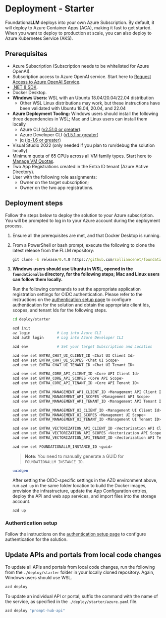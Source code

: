 # Deployment - Starter

Foundationa**LLM** deploys into your own Azure Subscription. By default, it will deploy to Azure Container Apps (ACA), making it fast to get started. When you want to deploy to production at scale, you can also deploy to Azure Kubernetes Service (AKS).

## Prerequisites

- Azure Subscription (Subscription needs to be whitelisted for Azure OpenAI).
- Subscription access to Azure OpenAI service. Start here to [Request Access to Azure OpenAI Service](https://customervoice.microsoft.com/Pages/ResponsePage.aspx?id=v4j5cvGGr0GRqy180BHbR7en2Ais5pxKtso_Pz4b1_xUNTZBNzRKNlVQSFhZMU9aV09EVzYxWFdORCQlQCN0PWcu).
- [.NET 8 SDK](https://dotnet.microsoft.com/download/dotnet/8.0).
- Docker Desktop.
- **Windows Users:** WSL with an Ubuntu 18.04/20.04/22.04 distribution
  - Other WSL Linux distributions may work, but these instructions have been validated with Ubuntu 18.04, 20.04, and 22.04 
- **Azure Deployment Tooling:** Windows users should install the following three dependencies in WSL; Mac and Linux users can install them locally
  - Azure CLI ([v2.51.0 or greater](https://docs.microsoft.com/cli/azure/install-azure-cli)).
  - Azure Developer CLI ([v1.5.1 or greater](https://learn.microsoft.com/en-us/azure/developer/azure-developer-cli/install-azd))
  - jq ([jq-1.6 or greater](https://jqlang.github.io/jq/download/))
- Visual Studio 2022 (only needed if you plan to run/debug the solution locally).
- Minimum quota of 65 CPUs across all VM family types. Start here to [Manage VM Quotas](https://learn.microsoft.com/azure/quotas/per-vm-quota-requests).
- Two App Registrations created in the Entra ID tenant (Azure Active Directory).
- User with the following role assignments:
    - Owner on the target subscription;
    - Owner on the two app registrations.

## Deployment steps

Follow the steps below to deploy the solution to your Azure subscription. You will be prompted to log in to your Azure account during the deployment process.

1. Ensure all the prerequisites are met, and that Docker Desktop is running.  

2. From a PowerShell or bash prompt, execute the following to clone the latest release from the FLLM repository:

    ```cmd
    git clone -b release/0.4.0 https://github.com/solliancenet/foundationallm.git 
    ```

3. **Windows users should use Ubuntu in WSL, opened in the `foundationallm` directory, for the following steps; Mac and Linux users can follow them locally.**

    Run the following commands to set the appropriate application registration settings for OIDC authentication. Please refer to the instructions on the [authentication setup page](authentication/index.md) to configure authentication for the solution and obtain the appropriate client Ids, scopes, and tenant Ids for the following steps.

    ```bash
    cd deploy/starter

    azd init
    az login            # Log into Azure CLI
    azd auth login      # Log into Azure Developer CLI

    azd env             # Set your target Subscription and Location

    azd env set ENTRA_CHAT_UI_CLIENT_ID <Chat UI Client Id>
    azd env set ENTRA_CHAT_UI_SCOPES <Chat UI Scope>
    azd env set ENTRA_CHAT_UI_TENANT_ID <Chat UI Tenant ID>

    azd env set ENTRA_CORE_API_CLIENT_ID <Core API Client Id>
    azd env set ENTRA_CORE_API_SCOPES <Core API Scope>
    azd env set ENTRA_CORE_API_TENANT_ID <Core API Tenant ID>

    azd env set ENTRA_MANAGEMENT_API_CLIENT_ID <Management API Client Id>
    azd env set ENTRA_MANAGEMENT_API_SCOPES <Management API Scope>
    azd env set ENTRA_MANAGEMENT_API_TENANT_ID <Management API Tenant ID>

    azd env set ENTRA_MANAGEMENT_UI_CLIENT_ID <Management UI Client Id>
    azd env set ENTRA_MANAGEMENT_UI_SCOPES <Management UI Scope>
    azd env set ENTRA_MANAGEMENT_UI_TENANT_ID <Management UI Tenant ID>

    azd env set ENTRA_VECTORIZATION_API_CLIENT_ID <Vectorization API Client Id>
    azd env set ENTRA_VECTORIZATION_API_SCOPES <Vectorization API Scope>
    azd env set ENTRA_VECTORIZATION_API_TENANT_ID <Vectorization API Tenant ID>

    azd env set FOUNDATIONALLM_INSTANCE_ID <guid>
    ```

    >**Note:** You need to manually generate a GUID for `FOUNDATIONALLM_INSTANCE_ID`.

    ```bash
    uuidgen
    ```

    After setting the OIDC-specific settings in the AZD environment above, run `azd up` in the same folder location to build the Docker images, provision the infrastructure, update the App Configuration entries, deploy the API and web app services, and import files into the storage account.

    ```bash
    azd up
    ```

### Authentication setup

Follow the instructions on the [authentication setup page](authentication/index.md) to configure authentication for the solution.

## Update APIs and portals from local code changes

To update all APIs and portals from local code changes, run the following from the `./deploy/starter` folder in your locally cloned repository. Again, Windows users should use WSL.

```bash
azd deploy
```

To update an individual API or portal, suffix the command with the name of the service, as specified in the `./deploy/starter/azure.yaml` file.

```bash
azd deploy "prompt-hub-api"
```